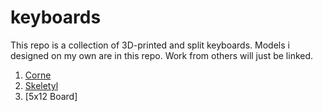 # keyboards

This repo is a collection of 3D-printed and split keyboards. Models i designed on my own are in this repo. Work from others will just be linked.

1. [Corne](Corne-Clone)
2. [Skeletyl](https://github.com/Bastardkb/Skeletyl)
3. [5x12 Board]
